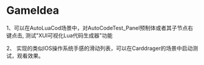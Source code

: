 # GameIdea
 
1、可以在AutoLuaCod场景中，对AutoCodeTest_Panel预制体或者其子节点右键点击, 测试"XUI可视化Lua代码生成器"功能

2、 实现的类似IOS操作系统手感的滑动列表，可以在Carddrager的场景中启动测试，观看效果。
